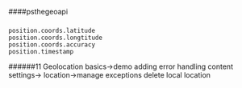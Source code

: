 ####psthegeoapi
#####
```
position.coords.latitude
position.coords.longtitude
position.coords.accuracy
position.timestamp
```
######11 Geolocation basics->demo adding error handling
content settings-> location->manage exceptions delete local location